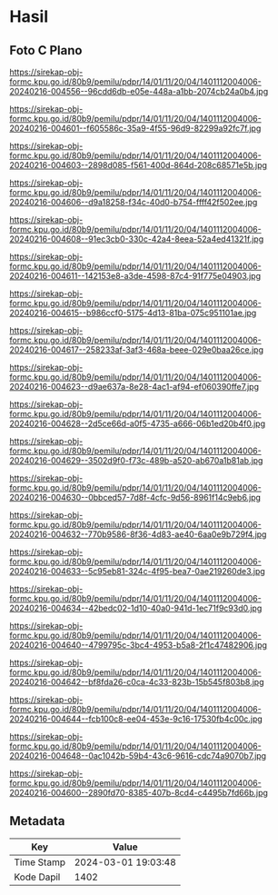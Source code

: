 # Hasil

## Foto C Plano

https://sirekap-obj-formc.kpu.go.id/80b9/pemilu/pdpr/14/01/11/20/04/1401112004006-20240216-004556--96cdd6db-e05e-448a-a1bb-2074cb24a0b4.jpg

https://sirekap-obj-formc.kpu.go.id/80b9/pemilu/pdpr/14/01/11/20/04/1401112004006-20240216-004601--f605586c-35a9-4f55-96d9-82299a92fc7f.jpg

https://sirekap-obj-formc.kpu.go.id/80b9/pemilu/pdpr/14/01/11/20/04/1401112004006-20240216-004603--2898d085-f561-400d-864d-208c68571e5b.jpg

https://sirekap-obj-formc.kpu.go.id/80b9/pemilu/pdpr/14/01/11/20/04/1401112004006-20240216-004606--d9a18258-f34c-40d0-b754-ffff42f502ee.jpg

https://sirekap-obj-formc.kpu.go.id/80b9/pemilu/pdpr/14/01/11/20/04/1401112004006-20240216-004608--91ec3cb0-330c-42a4-8eea-52a4ed41321f.jpg

https://sirekap-obj-formc.kpu.go.id/80b9/pemilu/pdpr/14/01/11/20/04/1401112004006-20240216-004611--142153e8-a3de-4598-87c4-91f775e04903.jpg

https://sirekap-obj-formc.kpu.go.id/80b9/pemilu/pdpr/14/01/11/20/04/1401112004006-20240216-004615--b986ccf0-5175-4d13-81ba-075c951101ae.jpg

https://sirekap-obj-formc.kpu.go.id/80b9/pemilu/pdpr/14/01/11/20/04/1401112004006-20240216-004617--258233af-3af3-468a-beee-029e0baa26ce.jpg

https://sirekap-obj-formc.kpu.go.id/80b9/pemilu/pdpr/14/01/11/20/04/1401112004006-20240216-004623--d9ae637a-8e28-4ac1-af94-ef060390ffe7.jpg

https://sirekap-obj-formc.kpu.go.id/80b9/pemilu/pdpr/14/01/11/20/04/1401112004006-20240216-004628--2d5ce66d-a0f5-4735-a666-06b1ed20b4f0.jpg

https://sirekap-obj-formc.kpu.go.id/80b9/pemilu/pdpr/14/01/11/20/04/1401112004006-20240216-004629--3502d9f0-f73c-489b-a520-ab670a1b81ab.jpg

https://sirekap-obj-formc.kpu.go.id/80b9/pemilu/pdpr/14/01/11/20/04/1401112004006-20240216-004630--0bbced57-7d8f-4cfc-9d56-8961f14c9eb6.jpg

https://sirekap-obj-formc.kpu.go.id/80b9/pemilu/pdpr/14/01/11/20/04/1401112004006-20240216-004632--770b9586-8f36-4d83-ae40-6aa0e9b729f4.jpg

https://sirekap-obj-formc.kpu.go.id/80b9/pemilu/pdpr/14/01/11/20/04/1401112004006-20240216-004633--5c95eb81-324c-4f95-bea7-0ae219260de3.jpg

https://sirekap-obj-formc.kpu.go.id/80b9/pemilu/pdpr/14/01/11/20/04/1401112004006-20240216-004634--42bedc02-1d10-40a0-941d-1ec71f9c93d0.jpg

https://sirekap-obj-formc.kpu.go.id/80b9/pemilu/pdpr/14/01/11/20/04/1401112004006-20240216-004640--4799795c-3bc4-4953-b5a8-2f1c47482906.jpg

https://sirekap-obj-formc.kpu.go.id/80b9/pemilu/pdpr/14/01/11/20/04/1401112004006-20240216-004642--bf8fda26-c0ca-4c33-823b-15b545f803b8.jpg

https://sirekap-obj-formc.kpu.go.id/80b9/pemilu/pdpr/14/01/11/20/04/1401112004006-20240216-004644--fcb100c8-ee04-453e-9c16-17530fb4c00c.jpg

https://sirekap-obj-formc.kpu.go.id/80b9/pemilu/pdpr/14/01/11/20/04/1401112004006-20240216-004648--0ac1042b-59b4-43c6-9616-cdc74a9070b7.jpg

https://sirekap-obj-formc.kpu.go.id/80b9/pemilu/pdpr/14/01/11/20/04/1401112004006-20240216-004600--2890fd70-8385-407b-8cd4-c4495b7fd66b.jpg


## Metadata

| Key        | Value               |
| ---------- | ------------------- |
| Time Stamp | 2024-03-01 19:03:48 |
| Kode Dapil | 1402                |



